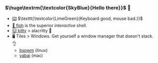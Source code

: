 ### $\huge\textrm{\textcolor{SkyBlue}{Hello there}}$ 👋

- [⌨️](https://github.com/AlexMeuer/dotfiles/tree/main/.config/astronvim/lua/user) $\texttt{\textcolor{LimeGreen}{Keyboard good, mouse bad.}}$
- [🐠 fish](https://fishshell.com/) is the superior _interactive_ shell.
- [🐱 kitty](https://sw.kovidgoyal.net/kitty/overview/) > alacritty 🙈
- 🖥️ Tiles > Windows. Get yourself a window manager that doesn't stack. 👌
  - [bspwm](https://github.com/baskerville/bspwm) (linux)
  - [yabai](https://github.com/koekeishiya/yabai) (mac)
